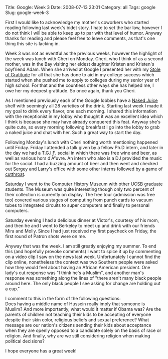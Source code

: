Title: Google: Week 3
Date: 2008-07-13 23:01
Category: all
Tags: google
Slug: google-week-3

First I would like to acknowledge my mother's coworkers who started reading
following last week's bidet story. I hate to set the bar low, however I do not
think I will be able to keep up to par with that level of humor. Anyway thanks
for reading and please feel free to leave comments, as that's one thing this
site is lacking in.

Week 3 was not as eventful as the previous weeks, however the highlight of the
week was lunch with Cheri on Monday. Cheri, who I think of as a second mother,
was in the Bay visiting her eldest daughter Kristen and Kristen's boyfriend
Adam. When she arrived at Google I presented her with my [Stole of Gratitude][]
for all that she has done to aid in my college success which started when she
pushed me to apply to colleges during my senior year of high school. For that
and the countless other ways she has helped me, I owe her my deepest gratitude.
So once again, thank you Cheri.

As I mentioned previously each of the Google lobbies have a [Naked Juice][]
shelf with seemingly all 28 varieties of the drink. Starting last week I made
it my goal to drink every flavor, one each morning. I shared this information
with the receptionist in my lobby who thought it was an excellent idea which I
think is because she may have already conquered this feat. Anyway she's quite
cute, so every morning following breakfast I go into the lobby to grab a naked
juice and chat with her. Such a great way to start the day.

Following Monday's lunch with Cheri nothing worth mentioning happened until
Friday. Friday I attended a talk given by a fellow Ph.D intern, and later in
the day we had a T.G.I.F. social in which there was free wine and beer, as well
as various hors d'Å“uvre. An intern who also is a DJ provided the music for the
social. I had a buzzing amount of beer and then went and checked out Sergey and
Larry's office with some other interns followed by a game of [cutthroat][].

Saturday I went to the Computer History Museum with other UCSB graduate
students. The Museum was quite interesting though only two percent of their
collection is currently on display. The free tour (admission was free too)
covered various stages of computing from punch cards to vacuum tubes to
integrated circuits to super computers and finally to personal computers.

Saturday evening I had a delicious dinner at Victor's, courtesy of his mom, and
then he and I went to Berkeley to meet up and drink with our friends Mira and
Molly. Since I had just received my first paycheck on Friday, the first round
of Patron shots were on me.

Anyway that was the week. I am still greatly enjoying my summer. To end this
(and hopefully provoke comments) I want to spice it up by commenting on a video
clip I saw on the news last week. Unfortunately I cannot find the clip online,
nonetheless the context was two Southern people were asked how they would feel
about having an African American president. One lady's cut response was "I
think he's a Muslim", and another man's response was something along the lines
of "there aren't many black people around here. The only black people I see
asking for change are holding out a cup."

I comment to this in the form of the following questions:  
Does having a middle name of Hussein really imply that someone is Muslim? And
more importantly, what would it matter if Obama was? Are the parents of
children not teaching their kids to be accepting of everyone despite their skin
color, religious beliefs and sexual preference? What message are our nation's
citizens sending their kids about acceptance when they are openly opposed to a
candidate solely on the basis of race or religion. And finally, why are we
still considering religion when making political decisions?

I hope everyone has a great week!

  [Stole of Gratitude]: http://www.bookstore.ucsb.edu/graduation/grad_commence_attire.html
  [Naked Juice]: http://en.wikipedia.org/wiki/Naked_Juice
  [cutthroat]: http://en.wikipedia.org/wiki/Cutthroat_(pool)
